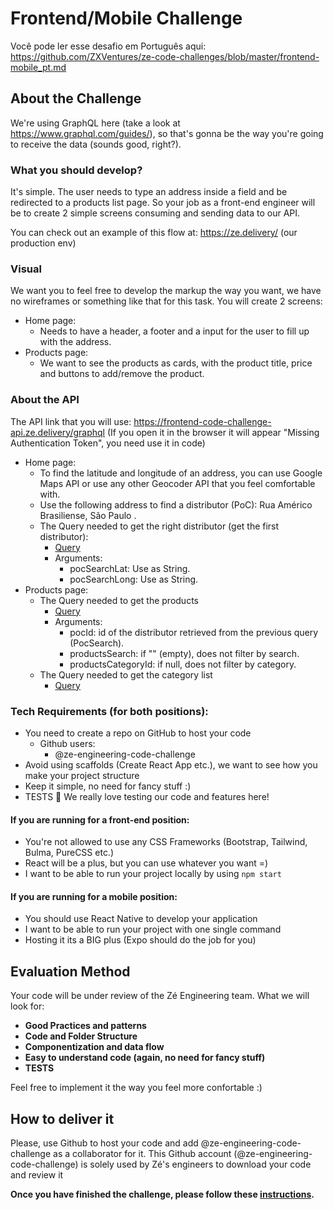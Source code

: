 # Frontend/Mobile Challenge

Você pode ler esse desafio em Português aqui: https://github.com/ZXVentures/ze-code-challenges/blob/master/frontend-mobile_pt.md 

## About the Challenge 

We're using GraphQL here (take a look at https://www.graphql.com/guides/), so that's gonna be the way you're going to receive the data (sounds good, right?).

### What you should develop?
It's simple. The user needs to type an address inside a field and be redirected to a products list page. So your job as a front-end engineer will be to create 2 simple screens consuming and sending data to our API.

You can check out an example of this flow at: https://ze.delivery/ (our production env)

### Visual
We want you to feel free to develop the markup the way you want, we have no wireframes or something like that for this task. You will create 2 screens:
  - Home page:
    - Needs to have a header, a footer and a input for the user to fill up with the address.
  - Products page:
    - We want to see the products as cards, with the product title, price and buttons to add/remove the product.

### About the API
The API link that you will use: https://frontend-code-challenge-api.ze.delivery/graphql
(If you open it in the browser it will appear "Missing Authentication Token", you need use it in code)
  - Home page:
    - To find the latitude and longitude of an address, you can use Google Maps API or use any other Geocoder API that you feel comfortable with.
    - Use the following address to find a distributor (PoC):  Rua Américo Brasiliense, São Paulo . 
    - The Query needed to get the right distributor (get the first distributor):
        - [Query](https://studio.apollographql.com/sandbox/explorer?endpoint=https%3A%2F%2Ffrontend-code-challenge-api.ze.delivery%2Fgraphql&explorerURLState=N4IgJg9gxgrgtgUwHYBcQC4QEcYIE4CeABAArQDKCAhnlABYAUAJAA4XW10AyESA5uiLkUeAJb8AhABoirdjXpcqKQcLGSAlEWAAdJESJsolBYwA2vAbKMnOPfjLPLBc4x0XKtu-QaKiwer5EAM4oyjDBgb5IVIhRAL56iUggUiAAbjSiVABGZgjBGCDeBjogNu7clmWCZQC0ACwAbAB0TQCc7Q0ArADMZVJRZRWmSig1RPUATL1tvVPtAIztA3pJIPFAA)
        - Arguments:
          - pocSearchLat: Use as String.
          - pocSearchLong: Use as String.
  - Products page:
      - The Query needed to get the products
        - [Query](https://studio.apollographql.com/sandbox/explorer?endpoint=https%3A%2F%2Ffrontend-code-challenge-api.ze.delivery%2Fgraphql&explorerURLState=N4IgJg9gxgrgtgUwHYBcQC4QEcYIE4CeABAArQAUAJAA7QCSY6RAyingJZIDmAhADREaeCGBhQUAZ2YIAhnigALJqw7cBQkWMkBhGSgRcIhBsracuASiLAAOkiJFaUcu0aCnDK7fsOiru75EEih6MBIBvkgyiBEO1MKi4hLkErLySu4JWlJpigJQegZGBCaZmkm6%2BobGYF6xvv4%2BgSjsKAA2CPUO7HAyXJ1NvvHsUAOBDgVVxdZdDWCzDi3tY%2BMAvvXrPpurIHwgAG5y7DIARh0SGCDeDjYgHvMYRLcArADMAEy3fBG38eWS0jkiluTCQMDabW%2BPl%2BWQqhWqJQeoPBbTsO1WQA)
        - Arguments:
          - pocId: id of the distributor retrieved from the previous query (PocSearch).
          - productsSearch: if "" (empty), does not filter by search.
          - productsCategoryId: if null, does not filter by category.
      - The Query needed to get the category list
        - [Query](https://studio.apollographql.com/sandbox/explorer?endpoint=https%3A%2F%2Ffrontend-code-challenge-api.ze.delivery%2Fgraphql&explorerURLState=N4IgJg9gxgrgtgUwHYBcQC4QEcYIE4CeABAMICGKCA5hHgJYIDORwAOkkUVBdbQ82w6cidMO2FEUdFABsE4ogF92ikABoQANzL0yAIzmMMIEIqA)


### Tech Requirements (for both positions):
- You need to create a repo on GitHub to host your code
  - Github users:
      - @ze-engineering-code-challenge
- Avoid using scaffolds (Create React App etc.), we want to see how you make your project structure
- Keep it simple, no need for fancy stuff :)
- TESTS 💛 We really love testing our code and features here!

#### If you are running for a front-end position:
- You're not allowed to use any CSS Frameworks (Bootstrap, Tailwind, Bulma, PureCSS etc.)
- React will be a plus, but you can use whatever you want =)
- I want to be able to run your project locally by using `npm start`

#### If you are running for a mobile position:
- You should use React Native to develop your application
- I want to be able to run your project with one single command
- Hosting it its a BIG plus (Expo should do the job for you)

## Evaluation Method

Your code will be under review of the Zé Engineering team. What we will look for:
- **Good Practices and patterns**
- **Code and Folder Structure**
- **Componentization and data flow**
- **Easy to understand code (again, no need for fancy stuff)**
- **TESTS**

Feel free to implement it the way you feel more confortable :)

## How to deliver it

Please, use Github to host your code and add @ze-engineering-code-challenge as a collaborator for it. This Github account (@ze-engineering-code-challenge) is solely used by Zé's engineers to download your code and review it

**Once you have finished the challenge, please follow these [instructions](https://github.com/ZXVentures/ze-code-challenges#how-to-deliver).**
